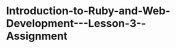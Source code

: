 Introduction-to-Ruby-and-Web-Development---Lesson-3--Assignment
===============================================================
